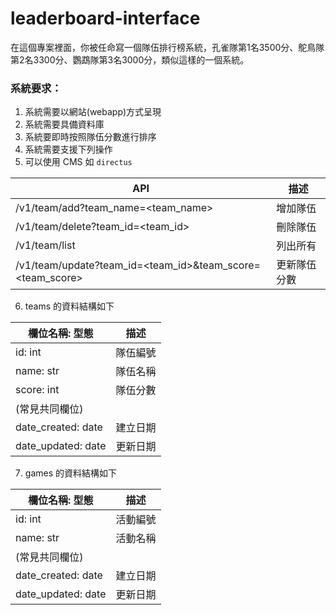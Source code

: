 # leaderboard-interface

在這個專案裡面，你被任命寫一個隊伍排行榜系統，孔雀隊第1名3500分、鴕鳥隊第2名3300分、鸚鵡隊第3名3000分，類似這樣的一個系統。

### 系統要求：
1. 系統需要以網站(webapp)方式呈現
2. 系統需要具備資料庫
3. 系統要即時按照隊伍分數進行排序
4. 系統需要支援下列操作
5. 可以使用 CMS 如 `directus`

|API|描述|
|----|----|
|/v1/team/add?team_name=<team_name>|增加隊伍|
|/v1/team/delete?team_id=<team_id>|刪除隊伍|
|/v1/team/list|列出所有|
|/v1/team/update?team_id=<team_id>&team_score=<team_score>|更新隊伍分數|


6. teams 的資料結構如下

|欄位名稱: 型態|描述|
|----|----|
|id: int|隊伍編號|
|name: str|隊伍名稱|
|score: int|隊伍分數|
|(常見共同欄位)||
|date_created: date|建立日期|
|date_updated: date|更新日期|

7. games 的資料結構如下

|欄位名稱: 型態|描述|
|----|----|
|id: int|活動編號|
|name: str|活動名稱|
|(常見共同欄位)||
|date_created: date|建立日期|
|date_updated: date|更新日期|
